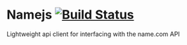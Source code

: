 # Namejs [![Build Status](https://travis-ci.org/dadleyy/namejs.svg?branch=master)](https://travis-ci.org/dadleyy/namejs)

Lightweight api client for interfacing with the name.com API
